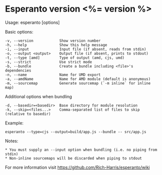   Esperanto version <%= version %>
  =====================================

  Usage: esperanto [options]

  Basic options:

    -v, --version            Show version number
    -h, --help               Show this help message
    -i, --input              Input file (if absent, reads from stdin)
    -o, --output <output>    Output file (if absent, prints to stdout)
    -t, --type [amd]         Type of output (amd, cjs, umd)
    -s, --strict             Use strict mode
    -b, --bundle             Create a bundle including <file>'s dependencies
    -n, --name               Name for UMD export
    -a, --amdName            Name for AMD module (default is anonymous)
    -m, --sourcemap          Generate sourcemap (`-m inline` for inline map)

  Additional options when bundling

    -d, --basedir=<basedir>  Base directory for module resolution
    -k, --skip=<files...>    Comma-separated list of files to skip (relative to basedir)


  Example:

    esperanto --type=cjs --output=build/app.js --bundle -- src/app.js


  Notes:

    * You must supply an --input option when bundling (i.e. no piping from stdin)
    * Non-inline sourcemaps will be discarded when piping to stdout

  For more information visit https://github.com/Rich-Harris/esperanto/wiki
